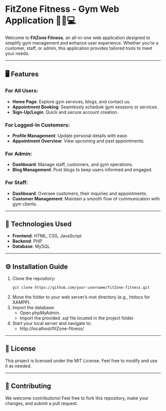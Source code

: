 # FitZone Fitness - Gym Web Application 🏋️‍♂️💻

Welcome to **FitZone Fitness**, an all-in-one web application designed to simplify gym management and enhance user experience. Whether you’re a customer, staff, or admin, this application provides tailored tools to meet your needs.

---

## 🖥️ Features

### For All Users:
- **Home Page**: Explore gym services, blogs, and contact us.
- **Appointment Booking**: Seamlessly schedule gym sessions or services.
- **Sign-Up/Login**: Quick and secure account creation.

### For Logged-In Customers:
- **Profile Management**: Update personal details with ease.
- **Appointment Overview**: View upcoming and past appointments.

### For Admin:
- **Dashboard**: Manage staff, customers, and gym operations.
- **Blog Management**: Post blogs to keep users informed and engaged.

### For Staff:
- **Dashboard**: Oversee customers,  their inquiries and appointments.
- **Customer Management**: Maintain a smooth flow of communication with gym clients.

---

## 🚀 Technologies Used
- **Frontend**: HTML, CSS, JavaScript
- **Backend**: PHP
- **Database**: MySQL

---

## ⚙️ Installation Guide

1. Clone the repository:  
   ```bash
   git clone https://github.com/your-username/fitZone-fitness.git
2. Move the folder to your web server’s root directory (e.g., htdocs for XAMPP).
3. Import the database:
    - Open phpMyAdmin.
    - Import the provided .sql file located in the project folder.
4. Start your local server and navigate to:
    - http://localhost/fitZone-fitness/

---

## 📄 License
This project is licensed under the MIT License. Feel free to modify and use it as needed.

---

## 🙌 Contributing
We welcome contributions! Feel free to fork this repository, make your changes, and submit a pull request.
